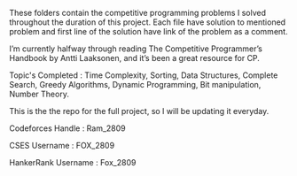 These folders contain the competitive programming problems I solved throughout the duration of this project.
Each file have solution to mentioned problem and first line of the solution have link of the problem as a comment.

I’m currently halfway through reading The Competitive Programmer’s Handbook by Antti Laaksonen, and it’s been a great resource for CP.

Topic's Completed :
Time Complexity, 
Sorting, 
Data Structures, 
Complete Search, 
Greedy Algorithms, 
Dynamic Programming, 
Bit manipulation, 
Number Theory.

This is the the repo for the full project, so I will be updating it everyday.

Codeforces Handle : Ram_2809

CSES Username : FOX_2809

HankerRank Username : Fox_2809
